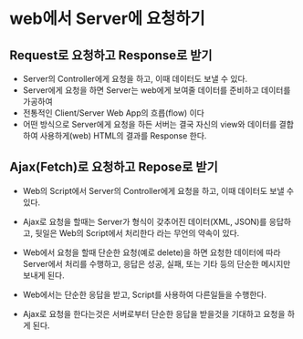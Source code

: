 # web에서 Server에 요청하기

## Request로 요청하고 Response로 받기
* Server의 Controller에게 요청을 하고, 이때 데이터도 보낼 수 있다.
* Server에게 요청을 하면 Server는 web에게 보여줄 데이터를 준비하고 데이터를 가공하여
* 전통적인 Client/Server Web App의 흐릅(flow) 이다
* 어떤 방식으로 Server에게 요청을 하든 서버는 결국 자신의 view와 데이터를 결합하여 사용하게(web) HTML의 결과를 Response 한다.

## Ajax(Fetch)로 요청하고 Repose로 받기
* Web의 Script에서 Server의 Controller에게 요청을 하고, 이때 데이터도 보낼 수 있다.
* Ajax로 요청을 할때는 Server가 형식이 갖추어진 데이터(XML, JSON)를 응답하고, 뒷일은 Web의 Script에서 처리한다 라는 무언의 약속이 있다.

* Web에서 요청을 할때 단순한 요청(예로 delete)을 하면 요청한 데이터에 따라 Server에서 처리를 수행하고, 응답은 성공, 실패, 또는 기타 등의 단순한 메시지만 보내게 된다.

* Web에서는 단순한 응답을 받고, Script를 사용하여 다른일들을 수행한다.

* Ajax로 요청을 한다는것은 서버로부터 단순한 응답을 받을것을 기대하고 요청을 하게 된다.